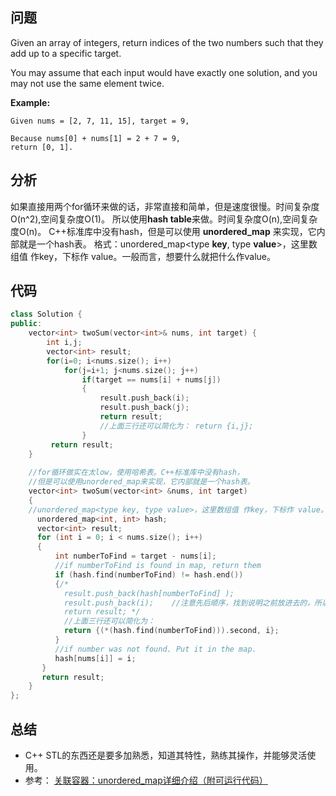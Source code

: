 ## 问题
Given an array of integers, return indices of the two numbers such that they add up to a specific target.

You may assume that each input would have exactly one solution, and you may not use the same element twice.

**Example:**
```
Given nums = [2, 7, 11, 15], target = 9,

Because nums[0] + nums[1] = 2 + 7 = 9,
return [0, 1].
```

## 分析
如果直接用两个for循环来做的话，非常直接和简单，但是速度很慢。时间复杂度O(n^2),空间复杂度O(1)。
所以使用**hash table**来做。时间复杂度O(n),空间复杂度O(n)。
C++标准库中没有hash，但是可以使用 **unordered_map** 来实现，它内部就是一个hash表。
格式：unordered_map<type **key**, type **value**>，这里数组值 作key，下标作 value。一般而言，想要什么就把什么作value。

## 代码
```C++
class Solution {
public:
    vector<int> twoSum(vector<int>& nums, int target) {
        int i,j;
        vector<int> result;
        for(i=0; i<nums.size(); i++)
            for(j=i+1; j<nums.size(); j++)
                if(target == nums[i] + nums[j]) 
                {
                    result.push_back(i);
                    result.push_back(j);
                    return result;
                    //上面三行还可以简化为： return {i,j};
                }
         return result;           
    }
    
    //for循环做实在太low，使用哈希表。C++标准库中没有hash，
    //但是可以使用unordered_map来实现，它内部就是一个hash表。
    vector<int> twoSum(vector<int> &nums, int target)
    {
    //unordered_map<type key, type value>，这里数组值 作key，下标作 value。
      unordered_map<int, int> hash;
      vector<int> result;
      for (int i = 0; i < nums.size(); i++)
      {
          int numberToFind = target - nums[i];
          //if numberToFind is found in map, return them
          if (hash.find(numberToFind) != hash.end()) 
          {/*
            result.push_back(hash[numberToFind] );
            result.push_back(i);	//注意先后顺序，找到说明之前放进去的，所以在前面。		
            return result; */
            //上面三行还可以简化为：
            return {(*(hash.find(numberToFind))).second, i};
          }
          //if number was not found. Put it in the map.
          hash[nums[i]] = i;
       }
       return result;
    }
};
```

## 总结
* C++ STL的东西还是要多加熟悉，知道其特性，熟练其操作，并能够灵活使用。
* 参考： [关联容器：unordered_map详细介绍（附可运行代码）](http://blog.csdn.net/hk2291976/article/details/51037095)

